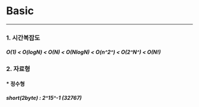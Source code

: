# Basic
----
### 1. 시간복잡도
#####  O(1) < O(logN) < O(N) < O(NlogN) < O(n^2^) < O(2^N^) < O(N!)

### 2. 자료형
#### * 정수형
#####  short(2byte) : 2^15^-1 (32767)
